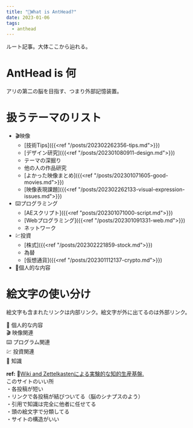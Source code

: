 ```yaml
---
title: "🐜What is AntHead?"
date: 2023-01-06
tags:
  - anthead
---
```


ルート記事。大体ここから辿れる。
  
# AntHead is 何
アリの第二の脳を目指す、つまり外部記憶装置。
  
# 扱うテーマのリスト
- 🎬映像
  - [技術Tips]({{<ref "/posts/202302262356-tips.md">}})
  - [デザイン研究]({{<ref "/posts/202301080911-design.md">}})
  - テーマの深掘り
  - 他の人の作品研究
  - [よかった映像まとめ]({{<ref "/posts/202301071605-good-movies.md">}})
  - [映像表現課題]({{<ref "/posts/202302262133-visual-expression-issues.md">}})
- ⌨️プログラミング
  - [AEスクリプト]({{<ref "posts/202301071000-script.md">}})
  - [Webプログラミング]({{<ref "/posts/202301091331-web.md">}})
  - ネットワーク
- 💹投資
  - [株式]({{<ref "/posts/202302221859-stock.md">}})
  - 為替
  - [仮想通貨]({{<ref "/posts/202301112137-crypto.md">}})
- 🐜個人的な内容

# 絵文字の使い分け
絵文字も含まれたリンクは内部リンク。絵文字が外に出てるのは外部リンク。  

🐜 個人的な内容  
🎬 映像関連  
⌨️ プログラム関連  
💹 投資関連  
📝 知識  

**ref:**
 📝[Wiki and Zettelkastenによる実験的な知的生産基盤.](https://keido.site/notes/)  
このサイトのいい所  
・各投稿が短い  
・リンクで各投稿が結びついてる（脳のシナプスのよう）  
・引用で知識は完全に他者に任せてる  
・頭の絵文字で分類してる  
・サイトの構造がいい  